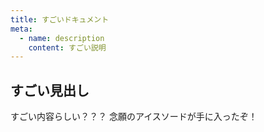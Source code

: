 ```yaml
---
title: すごいドキュメント
meta:
  - name: description
    content: すごい説明
---
```


## すごい見出し

すごい内容らしい？？？
念願のアイスソードが手に入ったぞ！
